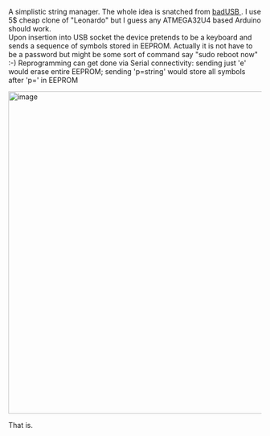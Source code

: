 A simplistic string manager. The whole idea is snatched from <a href=https://en.wikipedia.org/wiki/BadUSB> badUSB </a>. 
I use 5$ cheap clone of "Leonardo" but I guess any ATMEGA32U4 based Arduino should work.    
Upon insertion into USB socket the device pretends to be a keyboard and sends a sequence of symbols stored in EEPROM.
Actually it is not have to be a password but might be some sort of command say "sudo reboot now" :-)
Reprogramming can get done via Serial connectivity: 
  sending just 'e' would erase entire EEPROM; 
  sending 'p=string' would store all symbols after 'p=' in EEPROM

<img width="640" alt="image" src="https://github.com/user-attachments/assets/2f80a15a-c5e9-4fce-881d-9e1507aedbaf" />

That is.
